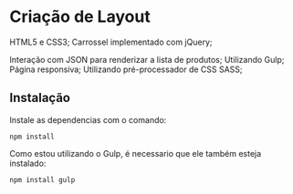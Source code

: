 # Criação de Layout
HTML5 e CSS3;
Carrossel implementado com jQuery;

Interação com JSON para renderizar a lista de produtos;
Utilizando Gulp;
Página responsiva;
Utilizando pré-processador de CSS SASS;

## Instalação
Instale as dependencias com o comando:

```
npm install
```

Como estou utilizando o Gulp, é necessario que ele também esteja instalado:

```
npm install gulp
```